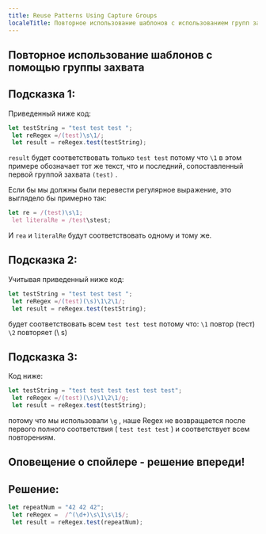```yaml
---
title: Reuse Patterns Using Capture Groups
localeTitle: Повторное использование шаблонов с использованием групп захвата
---
```

## Повторное использование шаблонов с помощью группы захвата

## Подсказка 1:

Приведенный ниже код:

```javascript
let testString = "test test test "; 
 let reRegex =/(test)\s\1/; 
 let result = reRegex.test(testString); 
```

`result` будет соответствовать только `test test` потому что `\1` в этом примере обозначает тот же текст, что и последний, сопоставленный первой группой захвата `(test)` .

Если бы мы должны были перевести регулярное выражение, это выглядело бы примерно так:

```js
let re = /(test)\s\1; 
 let literalRe = /test\stest; 
```

И `rea` и `literalRe` будут соответствовать одному и тому же.

## Подсказка 2:

Учитывая приведенный ниже код:

```javascript
let testString = "test test test "; 
 let reRegex =/(test)(\s)\1\2\1/; 
 let result = reRegex.test(testString); 
```

будет соответствовать всем `test test test` потому что: `\1` повтор (тест) `\2` повторяет (\\ s)

## Подсказка 3:

Код ниже:

```javascript
let testString = "test test test test test test"; 
 let reRegex =/(test)(\s)\1\2\1/g; 
 let result = reRegex.test(testString); 
```

потому что мы использовали `\g` , наше Regex не возвращается после первого полного соответствия ( `test test test` ) и соответствует всем повторениям.

## Оповещение о спойлере - решение впереди!

## Решение:

```javascript
let repeatNum = "42 42 42"; 
 let reRegex =  /^(\d+)\s\1\s\1$/; 
 let result = reRegex.test(repeatNum); 

```
